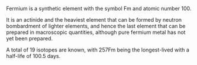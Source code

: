 ﻿Fermium is a synthetic element with the symbol Fm and atomic number 100.

It is an actinide and the heaviest element that can be formed by neutron bombardment of lighter elements, and hence the last element that can be prepared in macroscopic quantities, although pure fermium metal has not yet been prepared.

A total of 19 isotopes are known, with 257Fm being the longest-lived with a half-life of 100.5 days.
